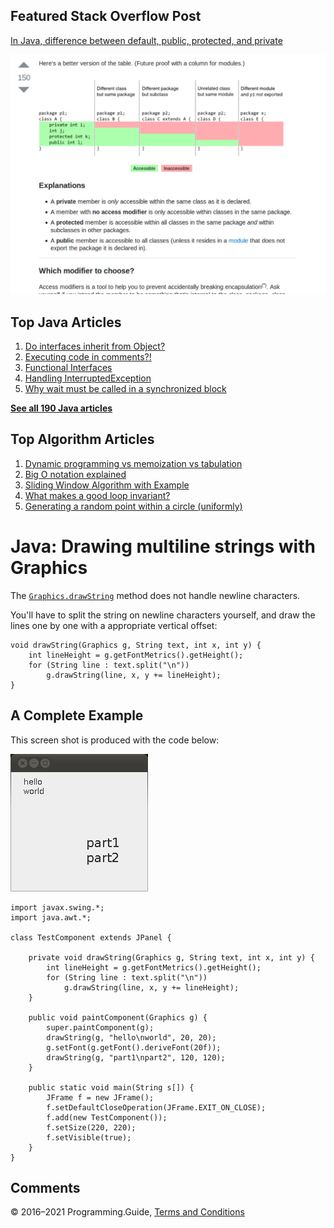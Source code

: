 



## Featured Stack Overflow Post

[In Java, difference between default, public, protected, and private](https://stackoverflow.com/a/33627846/276052)

[<img src="../images/so-featured-33627846.png" alt="StackOverflow screenshot thumbnail" class="screenshot" />](https://stackoverflow.com/a/33627846/276052)



## Top Java Articles

1.  [Do interfaces inherit from Object?](do-interfaces-inherit-from-object.html)
2.  [Executing code in comments?!](executing-code-in-comments.html)
3.  [Functional Interfaces](functional-interfaces.html)
4.  [Handling InterruptedException](handling-interrupted-exceptions.html)
5.  [Why wait must be called in a synchronized block](why-wait-must-be-in-synchronized.html)

[**See all 190 Java articles**](index.html)

## Top Algorithm Articles

1.  [Dynamic programming vs memoization vs tabulation](../dynamic-programming-vs-memoization-vs-tabulation.html)
2.  [Big O notation explained](../big-o-notation-explained.html)
3.  [Sliding Window Algorithm with Example](../sliding-window-example.html)
4.  [What makes a good loop invariant?](../what-makes-a-good-loop-invariant.html)
5.  [Generating a random point within a circle (uniformly)](../random-point-within-circle.html)

# Java: Drawing multiline strings with Graphics

The [`Graphics.drawString`](https://docs.oracle.com/javase/8/docs/api/java/awt/Graphics.html#drawString-java.lang.String-int-int-) method does not handle newline characters.

You'll have to split the string on newline characters yourself, and draw the lines one by one with a appropriate vertical offset:

    void drawString(Graphics g, String text, int x, int y) {
        int lineHeight = g.getFontMetrics().getHeight();
        for (String line : text.split("\n"))
            g.drawString(line, x, y += lineHeight);
    }

## A Complete Example

This screen shot is produced with the code below:

<img src="drawing-multiline-strings-with-graphics/screenshot.png" alt="Screenshot illustrating multiline strings." class="screenshot" />

    import javax.swing.*;
    import java.awt.*;

    class TestComponent extends JPanel {

        private void drawString(Graphics g, String text, int x, int y) {
            int lineHeight = g.getFontMetrics().getHeight();
            for (String line : text.split("\n"))
                g.drawString(line, x, y += lineHeight);
        }

        public void paintComponent(Graphics g) {
            super.paintComponent(g);
            drawString(g, "hello\nworld", 20, 20);
            g.setFont(g.getFont().deriveFont(20f));
            drawString(g, "part1\npart2", 120, 120);
        }

        public static void main(String s[]) {
            JFrame f = new JFrame();
            f.setDefaultCloseOperation(JFrame.EXIT_ON_CLOSE);
            f.add(new TestComponent());
            f.setSize(220, 220);
            f.setVisible(true);
        }
    }

## Comments



© 2016–2021 Programming.Guide, [Terms and Conditions](../terms-and-conditions.html)
